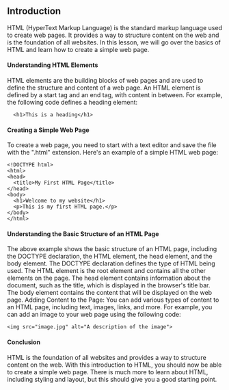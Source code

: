 ## Introduction

HTML (HyperText Markup Language) is the standard markup language used to create web pages. It provides a way to structure content on the web and is the foundation of all websites. In this lesson, we will go over the basics of HTML and learn how to create a simple web page.

#### Understanding HTML Elements

HTML elements are the building blocks of web pages and are used to define the structure and content of a web page. An HTML element is defined by a start tag and an end tag, with content in between. For example, the following code defines a heading element:

      <h1>This is a heading</h1>

#### Creating a Simple Web Page

To create a web page, you need to start with a text editor and save the file with the ".html" extension. Here's an example of a simple HTML web page:

    <!DOCTYPE html>
    <html>
    <head>
      <title>My First HTML Page</title>
    </head>
    <body>
      <h1>Welcome to my website</h1>
      <p>This is my first HTML page.</p>
    </body>
    </html>

#### Understanding the Basic Structure of an HTML Page

The above example shows the basic structure of an HTML page, including the DOCTYPE declaration, the HTML element, the head element, and the body element.
The DOCTYPE declaration defines the type of HTML being used.
The HTML element is the root element and contains all the other elements on the page.
The head element contains information about the document, such as the title, which is displayed in the browser's title bar.
The body element contains the content that will be displayed on the web page.
Adding Content to the Page: You can add various types of content to an HTML page, including text, images, links, and more. For example, you can add an image to your web page using the following code:

    <img src="image.jpg" alt="A description of the image">

#### Conclusion

HTML is the foundation of all websites and provides a way to structure content on the web. With this introduction to HTML, you should now be able to create a simple web page. There is much more to learn about HTML, including styling and layout, but this should give you a good starting point.
